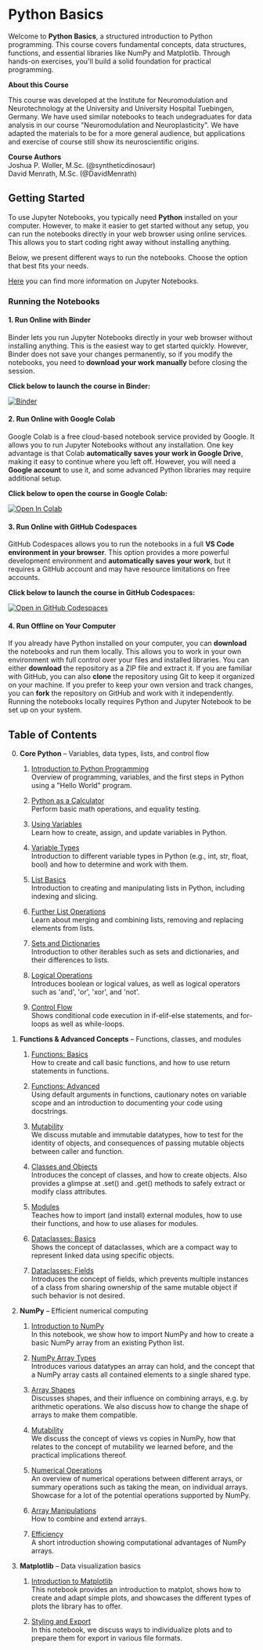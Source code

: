 # Python Basics  

Welcome to **Python Basics**, a structured introduction to Python programming. This course covers fundamental concepts, data structures, functions, and essential libraries like NumPy and Matplotlib. Through hands-on exercises, you'll build a solid foundation for practical programming.  

__About this Course__   

This course was developed at the Institute for Neuromodulation and Neurotechnology at the University and University Hospital Tuebingen, Germany. We have used similar notebooks to teach undegraduates for data analysis in our course "Neuromodulation and Neuroplasticity". We have adapted the materials to be for a more general audience, but applications and exercise of course still show its neuroscientific origins.

__Course Authors__   
Joshua P. Woller, M.Sc.     (@syntheticdinosaur)   
David Menrath, M.Sc.        (@DavidMenrath)

## Getting Started

To use Jupyter Notebooks, you typically need **Python** installed on your computer. However, to make it easier to get started without any setup, you can run the notebooks directly in your web browser using online services. This allows you to start coding right away without installing anything.

Below, we present different ways to run the notebooks. Choose the option that best fits your needs.

[Here](jupyter_nb_intro.md) you can find more information on Jupyter Notebooks.

### Running the Notebooks

#### 1. Run Online with Binder

Binder lets you run Jupyter Notebooks directly in your web browser without installing anything. This is the easiest way to get started quickly. However, Binder does not save your changes permanently, so if you modify the notebooks, you need to **download your work manually** before closing the session.

**Click below to launch the course in Binder:**

[![Binder](https://mybinder.org/badge_logo.svg)](https://mybinder.org/v2/gh/syntheticdinosaur/python_basics_course/main)

#### 2. Run Online with Google Colab

Google Colab is a free cloud-based notebook service provided by Google. It allows you to run Jupyter Notebooks without any installation. One key advantage is that Colab **automatically saves your work in Google Drive**, making it easy to continue where you left off. However, you will need a **Google account** to use it, and some advanced Python libraries may require additional setup.

**Click below to open the course in Google Colab:**

[![Open In Colab](https://colab.research.google.com/assets/colab-badge.svg)](https://colab.research.google.com/github/DavidMenrath/notebook_testing/blob/main)


#### 3. Run Online with GitHub Codespaces

GitHub Codespaces allows you to run the notebooks in a full **VS Code environment in your browser**. This option provides a more powerful development environment and **automatically saves your work**, but it requires a GitHub account and may have resource limitations on free accounts.

**Click below to launch the course in GitHub Codespaces:**

[![Open in GitHub Codespaces](https://github.com/codespaces/badge.svg)](https://github.com/codespaces/new?repository_id=931132863)


#### 4. Run Offline on Your Computer

If you already have Python installed on your computer, you can **download** the notebooks and run them locally. This allows you to work in your own environment with full control over your files and installed libraries. You can either **download** the repository as a ZIP file and extract it. If you are familiar with GitHub, you can also **clone** the repository using Git to keep it organized on your machine. If you prefer to keep your own version and track changes, you can **fork** the repository on GitHub and work with it independently. Running the notebooks locally requires Python and Jupyter Notebook to be set up on your system.



## Table of Contents  
0. **Core Python** – Variables, data types, lists, and control flow  

    01. [Introduction to Python Programming](0_Introduction/01_Intro_First_Steps.ipynb)  
    Overview of programming, variables, and the first steps in Python using a "Hello World" program.

    02. [Python as a Calculator](0_Introduction/02_Basics_Calculator.ipynb)  
    Perform basic math operations, and equality testing.

    03. [Using Variables](0_Introduction/03_Basics_Variables.ipynb)  
    Learn how to create, assign, and update variables in Python.

    04. [Variable Types](0_Introduction/04_Basics_DataTypes.ipynb)  
    Introduction to different variable types in Python (e.g., int, str, float, bool) and how to determine and work with them.

    05. [List Basics](0_Introduction/05_Lists_Basics.ipynb)  
    Introduction to creating and manipulating lists in Python, including indexing and slicing.

    06. [Further List Operations](0_Introduction/06_Lists_Operations.ipynb)  
    Learn about merging and combining lists, removing and replacing elements from lists.

    07. [Sets and Dictionaries](0_Introduction/07_Sets_Dictionaries.ipynb)  
    Introduction to other iterables such as sets and dictionaries, and their differences to lists.

    08. [Logical Operations](0_Introduction/08_Logical_Operations.ipynb)  
    Introduces boolean or logical values, as well as logical operators such as 'and', 'or', 'xor', and 'not'.

    09. [Control Flow](0_Introduction/09_ControlFlow_Loops.ipynb)  
    Shows conditional code execution in if-elif-else statements, and for-loops as well as while-loops.

1. **Functions & Advanced Concepts** – Functions, classes, and modules  


    01. [Functions: Basics](1_Functions_Classes_Modules/10_Functions_Basics.ipynb)  
        How to create and call basic functions, and how to use return statements in functions.  

    02. [Functions: Advanced](1_Functions_Classes_Modules/11_Functions_Advanced.ipynb)  
        Using default arguments in functions, cautionary notes on variable scope and an introduction to documenting your code using docstrings.  

    03. [Mutability](1_Functions_Classes_Modules/12_Advanced_Mutability.ipynb)  
        We discuss mutable and immutable datatypes, how to test for the identity of objects, and consequences of passing mutable objects between caller and function.  

    04. [Classes and Objects](1_Functions_Classes_Modules/13_Advanced_ClassesObjects.ipynb)  
        Introduces the concept of classes, and how to create objects. Also provides a glimpse at .set() and .get() methods to safely extract or modify class attributes.  

    05. [Modules](1_Functions_Classes_Modules/4_Advanced_Modules.ipynb)  
        Teaches how to import (and install) external modules, how to use their functions, and how to use aliases for modules.  

    06. [Dataclasses: Basics](1_Functions_Classes_Modules/15_Advanced_Dataclasses.ipynb)  
        Shows the concept of dataclasses, which are a compact way to represent linked data using specific objects.  

    07. [Dataclasses: Fields](1_Functions_Classes_Modules/16_Advanced_DataclassFields.ipynb)  
        Introduces the concept of fields, which prevents multiple instances of a class from sharing ownership of the same mutable object if such behavior is not desired.  

2. **NumPy** – Efficient numerical computing  

    01. [Introduction to NumPy](2_Numpy/20_NumPy_Intro.ipynb)  
        In this notebook, we show how to import NumPy and how to create a basic NumPy array from an existing Python list.   

    02. [NumPy Array Types](2_Numpy/21_NumPy_ArrayTypes.ipynb)  
        Introduces various datatypes an array can hold, and the concept that a NumPy array casts all contained elements to a single shared type.  

    03. [Array Shapes](2_Numpy/22_NumPy_ArrayShapes.ipynb)  
        Discusses shapes, and their influence on combining arrays, e.g. by arithmetic operations. We also discuss how to change the shape of arrays to make them compatible.   

    04. [Mutability](2_Numpy/23_NumPy_Mutability.ipynb)  
        We discuss the concept of views vs copies in NumPy, how that relates to the concept of mutability we learned before, and the practical implications thereof.  

    05. [Numerical Operations](2_Numpy/24_NumPy_NumericalOps.ipynb)  
        An overview of numerical operations between different arrays, or summary operations such as taking the mean, on individual arrays. Showcase for a lot of the potential operations supported by NumPy.  

    06. [Array Manipulations](2_Numpy/25_NumPy_Manipulations.ipynb)  
        How to combine and extend arrays.  

    07. [Efficiency](2_Numpy/26_NumPy_Efficiency.ipynb)  
        A short introduction showing computational advantages of NumPy arrays.  

3. **Matplotlib** – Data visualization basics  
    01. [Introduction to Matplotlib](3_Matplot/30_Matplotlib_Intro.ipynb)  
        This notebook provides an introduction to matplot, shows how to create and adapt simple plots, and showcases the different types of plots the library has to offer.  
    
    02. [Styling and Export](3_Matplot/31_Matplotlib_StylingExport.ipynb)  
        In this notebook, we discuss ways to individualize plots and to prepare them for export in various file formats.  
        
